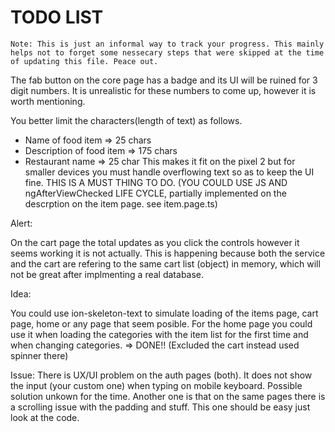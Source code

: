 # TODO LIST

```
Note: This is just an informal way to track your progress. This mainly helps not to forget some nessecary steps that were skipped at the time of updating this file. Peace out.
```

The fab button on the core page has a badge and its UI will be ruined for 3 digit numbers. It is unrealistic for these numbers to come up, however it is worth mentioning.

You better limit the characters(length of text) as follows.

- Name of food item => 25 chars
- Description of food item => 175 chars
- Restaurant name => 25 char
  This makes it fit on the pixel 2 but for smaller devices you must handle overflowing text so as to keep the UI fine. THIS IS A MUST THING TO DO. (YOU COULD USE JS AND ngAfterViewChecked LIFE CYCLE, partially implemented on the descrption on the item page. see item.page.ts)

Alert:

On the cart page the total updates as you click the controls however it seems working it is not actually. This is happening because both the service and the cart are refering to the same cart list (object) in memory, which will not be great after implmenting a real database.

Idea:

You could use ion-skeleton-text to simulate loading of the items page, cart page, home or any page that seem posible. For the home page you could use it when loading the categories with the item list for the first time and when changing categories. => DONE!! (Excluded the cart instead used spinner there)

Issue:
There is UX/UI problem on the auth pages (both). It does not show the input (your custom one) when typing on mobile keyboard. Possible solution unkown for the time. Another one is that on the same pages there is a scrolling issue with the padding and stuff. This one should be easy just look at the code.
